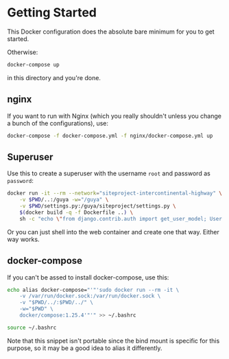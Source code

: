 # Getting Started

This Docker configuration does the absolute bare minimum for you to get started. 

Otherwise:
```bash
docker-compose up
``` 
in this directory and you're done. 

## nginx

If you want to run with Nginx (which you really shouldn't unless you change a bunch of the configurations), use: 
```bash
docker-compose -f docker-compose.yml -f nginx/docker-compose.yml up
```

## Superuser

Use this to create a superuser with the username `root` and password as `password`:
```bash
docker run -it --rm --network="siteproject-intercontinental-highway" \
    -v $PWD/..:/guya -w="/guya" \
    -v $PWD/settings.py:/guya/siteproject/settings.py \
    $(docker build -q -f Dockerfile ..) \
    sh -c "echo \"from django.contrib.auth import get_user_model; User = get_user_model(); User.objects.create_superuser('root', 'root@example.com', 'password')\" | python manage.py shell"
```

Or you can just shell into the web container and create one that way. Either way works.

## docker-compose

If you can't be assed to install docker-compose, use this:
```bash
echo alias docker-compose="'"'sudo docker run --rm -it \
    -v /var/run/docker.sock:/var/run/docker.sock \
    -v "$PWD/../:$PWD/../" \
    -w="$PWD" \
    docker/compose:1.25.4'"'" >> ~/.bashrc

source ~/.bashrc
```
Note that this snippet isn't portable since the bind mount is specific for this purpose, so it may be a good idea to alias it differently.